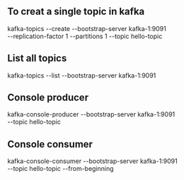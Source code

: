 ## To creat a single topic in kafka
 kafka-topics --create --bootstrap-server kafka-1:9091 \
 --replication-factor 1 --partitions 1 --topic hello-topic

## List all topics
kafka-topics --list --bootstrap-server kafka-1:9091

## Console producer
kafka-console-producer --bootstrap-server kafka-1:9091 \
 --topic hello-topic 

## Console consumer
 kafka-console-consumer --bootstrap-server kafka-1:9091 \
 --topic hello-topic --from-beginning